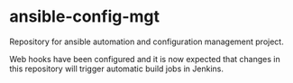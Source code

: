 # ansible-config-mgt
Repository for ansible automation and configuration management project.

Web hooks have been configured and it is now expected that changes in this repository will trigger automatic build jobs in Jenkins.
